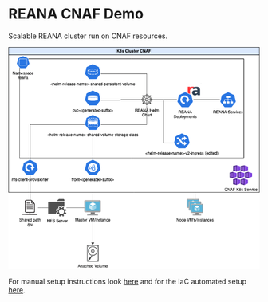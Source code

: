 # REANA CNAF Demo

Scalable REANA cluster run on CNAF resources.

![](media/reana-cnaf-demo.png)

For manual setup instructions look [here](manual-setup) and for the IaC automated setup [here](iac-setup).
